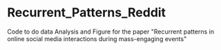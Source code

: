 # Recurrent_Patterns_Reddit
Code to do data Analysis and Figure for the paper "Recurrent patterns in online social media interactions during mass-engaging events"
